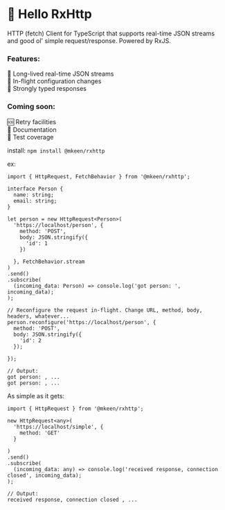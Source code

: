 # 👋 Hello RxHttp
HTTP (fetch) Client for TypeScript that supports real-time JSON streams and good ol' simple request/response. Powered by RxJS.

### Features:
🌊 Long-lived real-time JSON streams  
🚁 In-flight configuration changes  
💪 Strongly typed responses  

### Coming soon:
🆘 Retry facilities  
📜 Documentation  
💯 Test coverage

install: `npm install @mkeen/rxhttp`

ex: 

```
import { HttpRequest, FetchBehavior } from '@mkeen/rxhttp';

interface Person {
  name: string;
  email: string;
}

let person = new HttpRequest<Person>(
  'https://localhost/person', {
    method: 'POST',
    body: JSON.stringify({
      'id': 1
    })
    
  }, FetchBehavior.stream
)
.send()
.subscribe(
  (incoming_data: Person) => console.log('got person: ', incoming_data);
);

// Reconfigure the request in-flight. Change URL, method, body, headers, whatever...
person.reconfigure('https://localhost/person', {
  method: 'POST',
  body: JSON.stringify({
    'id': 2
  });
  
});

// Output:
got person: , ...
got person: , ...
```

As simple as it gets:

```
import { HttpRequest } from '@mkeen/rxhttp';

new HttpRequest<any>(
  'https://localhost/simple', {
    method: 'GET'
  }
  
)
.send()
.subscribe(
  (incoming_data: any) => console.log('received response, connection closed', incoming_data);
);

// Output:
received response, connection closed , ...
```
